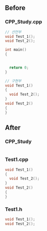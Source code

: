 ## Before
### CPP_Study.cpp
```C++
// 선언부
void Test_1();
void Test_2();

int main()
{

  
  return 0;
}

// 구현부
void Test_1()
{
  void Test_2();
}
void Test_2()
{
}

```
## After
### CPP_Study
```C++
```
### Test1.cpp
```C++
void Test_1()
{
  void Test_2();
}
void Test_2()
{
}
```
### Test1.h
```C++
void Test_1();
void Test_2();
```
